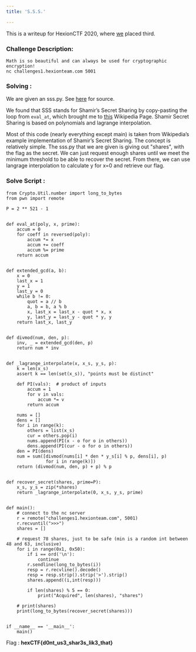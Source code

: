 ```yaml
---
title: 'S.S.S.'

---
```


This is a writeup for HexionCTF 2020, where [we](https://rgbsec.xyz) placed third.

### Challenge Description:

```
Math is so beautiful and can always be used for cryptographic
encryption!
nc challenges1.hexionteam.com 5001
```



### Solving : 

We are given an sss.py. See [here](https://pastebin.com/uYwhAUcX) for source.

We found that SSS stands for Shamir’s Secret Sharing by copy-pasting the loop from `eval_at`, which brought me to [this](https://en.wikipedia.org/wiki/Shamir's_Secret_Sharing) Wikipedia Page. Shamir Secret Sharing is based on polynomials and lagrange interpolation. 

<!--more-->

Most of this code (nearly everything except main) is taken from Wikipedia’s example implementation of Shamir’s Secret Sharing. The concept is relatively simple. The sss.py that we are given is giving out "shares", with the flag as the secret. We can just request enough shares until we meet the minimum threshold to be able to recover the secret. From there, we can use langrage interpolation to calculate y for x=0 and retrieve our flag.

### Solve Script : 

```
from Crypto.Util.number import long_to_bytes
from pwn import remote
 
P = 2 ** 521 - 1
 
 
def eval_at(poly, x, prime):
    accum = 0
    for coeff in reversed(poly):
        accum *= x
        accum += coeff
        accum %= prime
    return accum
 
 
def extended_gcd(a, b):
    x = 0
    last_x = 1
    y = 1
    last_y = 0
    while b != 0:
        quot = a // b
        a, b = b, a % b
        x, last_x = last_x - quot * x, x
        y, last_y = last_y - quot * y, y
    return last_x, last_y
 
 
def divmod(num, den, p):
    inv, _ = extended_gcd(den, p)
    return num * inv
 
 
def _lagrange_interpolate(x, x_s, y_s, p):
    k = len(x_s)
    assert k == len(set(x_s)), "points must be distinct"
 
    def PI(vals):  # product of inputs
        accum = 1
        for v in vals:
            accum *= v
        return accum
 
    nums = []
    dens = []
    for i in range(k):
        others = list(x_s)
        cur = others.pop(i)
        nums.append(PI(x - o for o in others))
        dens.append(PI(cur - o for o in others))
    den = PI(dens)
    num = sum([divmod(nums[i] * den * y_s[i] % p, dens[i], p)
               for i in range(k)])
    return (divmod(num, den, p) + p) % p
 
 
def recover_secret(shares, prime=P):
    x_s, y_s = zip(*shares)
    return _lagrange_interpolate(0, x_s, y_s, prime)
 
 
def main():
    # connect to the nc server
    r = remote("challenges1.hexionteam.com", 5001)
    r.recvuntil(">>>")
    shares = []
 
    # request 78 shares, just to be safe (min is a random int between 48 and 63, inclusive)
    for i in range(0x1, 0x50):
        if i == ord('\n'):  
            continue
        r.sendline(long_to_bytes(i))
        resp = r.recvline().decode()
        resp = resp.strip().strip('>').strip()
        shares.append((i,int(resp)))
 
        if len(shares) % 5 == 0:
            print("Acquired", len(shares), "shares")
 
    # print(shares)
    print(long_to_bytes(recover_secret(shares)))
 
 
if __name__ == '__main__':
    main()
```

Flag : **hexCTF{d0nt_us3_shar3s_lik3_that}**

